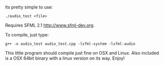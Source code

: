 Its pretty simple to use:

	./audio_test <file>

Requires SFML 2.1 <http://www.sfml-dev.org>.

To compile, just type:

	g++ -o audio_test audio_test.cpp -lsfml-system -lsfml-audio

This little program should compile just fine on OSX and Linux.
Also included is a OSX 64bit binary with a linux version on its way. Enjoy!
